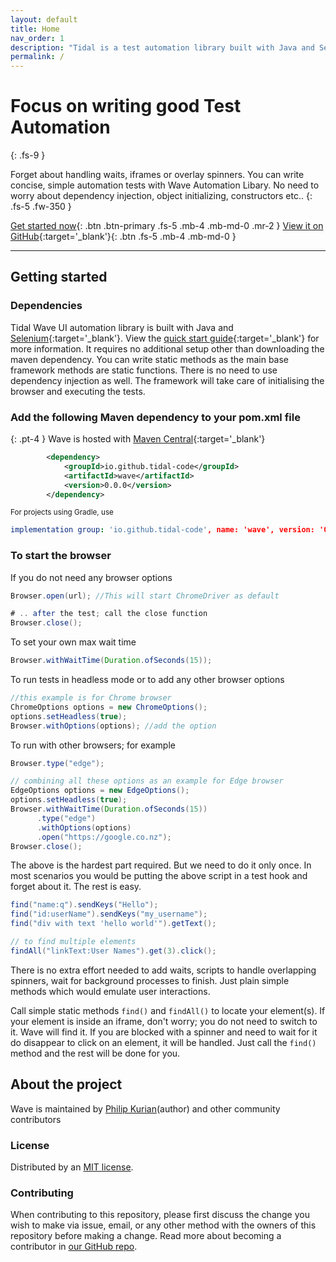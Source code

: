 ```yaml
---
layout: default
title: Home
nav_order: 1
description: "Tidal is a test automation library built with Java and Selenium"
permalink: /
---
```


# Focus on writing good Test Automation
{: .fs-9 }

Forget about handling waits, iframes or overlay spinners. You can write concise, simple automation tests with Wave Automation Libary. No need to worry about dependency injection, object initializing, constructors etc..
{: .fs-5 .fw-350 }

[Get started now](#getting-started){: .btn .btn-primary .fs-5 .mb-4 .mb-md-0 .mr-2 } [View it on GitHub](https://github.com/tidal-code/Wave){:target='_blank'}{: .btn .fs-5 .mb-4 .mb-md-0 }

---

## Getting started

### Dependencies

Tidal Wave UI automation library is built with Java and [Selenium](https://www.selenium.dev){:target='_blank'}. View the [quick start guide](https://github.com/tidal-code/Wave){:target='_blank'} for more information. It requires no additional setup other than downloading the maven dependency. You can write static methods as the main base framework methods are static functions. There is no need to use dependency injection as well. The framework will take care of initialising the browser and executing the tests.

### Add the following Maven dependency to your pom.xml file

{: .pt-4 }
Wave is hosted with [Maven Central](https://mvnrepository.com/search?q=tidal-code){:target='_blank'}

```xml
        <dependency>
            <groupId>io.github.tidal-code</groupId>
            <artifactId>wave</artifactId>
            <version>0.0.0</version>
        </dependency>
```
<small>For projects using Gradle, use </small>
```yml
implementation group: 'io.github.tidal-code', name: 'wave', version: '0.0.0'
```

### To start the browser

If you do not need any browser options

```java
Browser.open(url); //This will start ChromeDriver as default
```

```java
# .. after the test; call the close function
Browser.close();
```

To set your own max wait time

```java
Browser.withWaitTime(Duration.ofSeconds(15));
```

To run tests in headless mode or to add any other browser options

```java
//this example is for Chrome browser 
ChromeOptions options = new ChromeOptions();
options.setHeadless(true);
Browser.withOptions(options); //add the option
```

To run with other browsers; for example

```java
Browser.type("edge");
```

```java
// combining all these options as an example for Edge browser
EdgeOptions options = new EdgeOptions();
options.setHeadless(true);
Browser.withWaitTime(Duration.ofSeconds(15))
      .type("edge")
      .withOptions(options)
      .open("https://google.co.nz");
Browser.close();
```

The above is the hardest part required. But we need to do it only once.
    In most scenarios you would be putting the above script in a test hook and forget about it.
    The rest is easy.

```java
find("name:q").sendKeys("Hello");
find("id:userName").sendKeys("my_username");
find("div with text 'hello world'").getText();

// to find multiple elements
findAll("linkText:User Names").get(3).click();
```

There is no extra effort needed to add waits, scripts to handle overlapping spinners, wait for background processes to finish.
Just plain simple methods which would emulate user interactions.

Call simple static methods `find()` and `findAll()` to locate your element(s). If your element is inside an iframe, don't worry; you do not need to switch to it. Wave will find it. If you are blocked with a spinner and need to wait for it do disappear to click on an element, it will be handled. Just call the `find()` method and the rest will be done for  you.


## About the project

Wave is maintained by [Philip Kurian](https://www.linkedin.com/in/kurianphilipk/)(author) and other community contributors

### License

Distributed by an [MIT license](https://github.com/pmarsceill/just-the-docs/tree/master/LICENSE.txt).

### Contributing

When contributing to this repository, please first discuss the change you wish to make via issue,
email, or any other method with the owners of this repository before making a change. Read more about becoming a contributor in [our GitHub repo](https://github.com/tidal-code/Wave#readme).


<!-- #### Thank you to the contributors of Just the Docs!

<ul class="list-style-none">
{% for contributor in site.github.contributors %}
  <li class="d-inline-block mr-1">
     <a href="{{ contributor.html_url }}"><img src="{{ contributor.avatar_url }}" width="32" height="32" alt="{{ contributor.login }}"/></a>
  </li>
{% endfor %}
</ul> -->

<!-- ### Code of Conduct

Just the Docs is committed to fostering a welcoming community.

[View our Code of Conduct](https://github.com/pmarsceill/just-the-docs/tree/master/CODE_OF_CONDUCT.md) on our GitHub repository. -->
